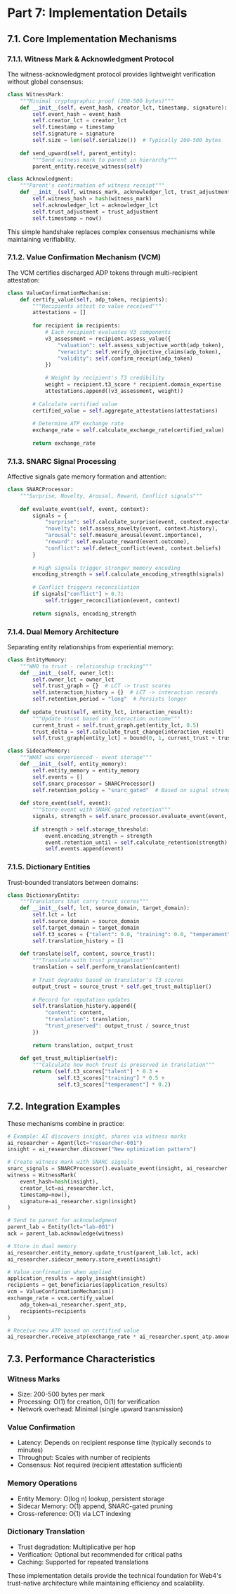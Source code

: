 # Part 7: Implementation Details

## 7.1. Core Implementation Mechanisms

### 7.1.1. Witness Mark & Acknowledgment Protocol

The witness-acknowledgment protocol provides lightweight verification without global consensus:

```python
class WitnessMark:
    """Minimal cryptographic proof (200-500 bytes)"""
    def __init__(self, event_hash, creator_lct, timestamp, signature):
        self.event_hash = event_hash
        self.creator_lct = creator_lct
        self.timestamp = timestamp
        self.signature = signature
        self.size = len(self.serialize())  # Typically 200-500 bytes
    
    def send_upward(self, parent_entity):
        """Send witness mark to parent in hierarchy"""
        parent_entity.receive_witness(self)

class Acknowledgment:
    """Parent's confirmation of witness receipt"""
    def __init__(self, witness_mark, acknowledger_lct, trust_adjustment):
        self.witness_hash = hash(witness_mark)
        self.acknowledger_lct = acknowledger_lct
        self.trust_adjustment = trust_adjustment
        self.timestamp = now()
```

This simple handshake replaces complex consensus mechanisms while maintaining verifiability.

### 7.1.2. Value Confirmation Mechanism (VCM)

The VCM certifies discharged ADP tokens through multi-recipient attestation:

```python
class ValueConfirmationMechanism:
    def certify_value(self, adp_token, recipients):
        """Recipients attest to value received"""
        attestations = []
        
        for recipient in recipients:
            # Each recipient evaluates V3 components
            v3_assessment = recipient.assess_value({
                "valuation": self.assess_subjective_worth(adp_token),
                "veracity": self.verify_objective_claims(adp_token),
                "validity": self.confirm_receipt(adp_token)
            })
            
            # Weight by recipient's T3 credibility
            weight = recipient.t3_score * recipient.domain_expertise
            attestations.append((v3_assessment, weight))
        
        # Calculate certified value
        certified_value = self.aggregate_attestations(attestations)
        
        # Determine ATP exchange rate
        exchange_rate = self.calculate_exchange_rate(certified_value)
        
        return exchange_rate
```

### 7.1.3. SNARC Signal Processing

Affective signals gate memory formation and attention:

```python
class SNARCProcessor:
    """Surprise, Novelty, Arousal, Reward, Conflict signals"""
    
    def evaluate_event(self, event, context):
        signals = {
            "surprise": self.calculate_surprise(event, context.expectations),
            "novelty": self.assess_novelty(event, context.history),
            "arousal": self.measure_arousal(event.importance),
            "reward": self.evaluate_reward(event.outcome),
            "conflict": self.detect_conflict(event, context.beliefs)
        }
        
        # High signals trigger stronger memory encoding
        encoding_strength = self.calculate_encoding_strength(signals)
        
        # Conflict triggers reconciliation
        if signals["conflict"] > 0.7:
            self.trigger_reconciliation(event, context)
        
        return signals, encoding_strength
```

### 7.1.4. Dual Memory Architecture

Separating entity relationships from experiential memory:

```python
class EntityMemory:
    """WHO to trust - relationship tracking"""
    def __init__(self, owner_lct):
        self.owner_lct = owner_lct
        self.trust_graph = {}  # LCT -> trust scores
        self.interaction_history = {}  # LCT -> interaction records
        self.retention_period = "long"  # Persists longer
    
    def update_trust(self, entity_lct, interaction_result):
        """Update trust based on interaction outcome"""
        current_trust = self.trust_graph.get(entity_lct, 0.5)
        trust_delta = self.calculate_trust_change(interaction_result)
        self.trust_graph[entity_lct] = bound(0, 1, current_trust + trust_delta)

class SidecarMemory:
    """WHAT was experienced - event storage"""
    def __init__(self, entity_memory):
        self.entity_memory = entity_memory
        self.events = []
        self.snarc_processor = SNARCProcessor()
        self.retention_policy = "snarc_gated"  # Based on signal strength
    
    def store_event(self, event):
        """Store event with SNARC-gated retention"""
        signals, strength = self.snarc_processor.evaluate_event(event, self)
        
        if strength > self.storage_threshold:
            event.encoding_strength = strength
            event.retention_until = self.calculate_retention(strength)
            self.events.append(event)
```

### 7.1.5. Dictionary Entities

Trust-bounded translators between domains:

```python
class DictionaryEntity:
    """Translators that carry trust scores"""
    def __init__(self, lct, source_domain, target_domain):
        self.lct = lct
        self.source_domain = source_domain
        self.target_domain = target_domain
        self.t3_scores = {"talent": 0.0, "training": 0.0, "temperament": 0.0}
        self.translation_history = []
    
    def translate(self, content, source_trust):
        """Translate with trust propagation"""
        translation = self.perform_translation(content)
        
        # Trust degrades based on translator's T3 scores
        output_trust = source_trust * self.get_trust_multiplier()
        
        # Record for reputation updates
        self.translation_history.append({
            "content": content,
            "translation": translation,
            "trust_preserved": output_trust / source_trust
        })
        
        return translation, output_trust
    
    def get_trust_multiplier(self):
        """Calculate how much trust is preserved in translation"""
        return (self.t3_scores["talent"] * 0.3 + 
                self.t3_scores["training"] * 0.5 + 
                self.t3_scores["temperament"] * 0.2)
```

## 7.2. Integration Examples

These mechanisms combine in practice:

```python
# Example: AI discovers insight, shares via witness marks
ai_researcher = Agent(lct="researcher-001")
insight = ai_researcher.discover("New optimization pattern")

# Create witness mark with SNARC signals
snarc_signals = SNARCProcessor().evaluate_event(insight, ai_researcher.context)
witness = WitnessMark(
    event_hash=hash(insight),
    creator_lct=ai_researcher.lct,
    timestamp=now(),
    signature=ai_researcher.sign(insight)
)

# Send to parent for acknowledgment
parent_lab = Entity(lct="lab-001")
ack = parent_lab.acknowledge(witness)

# Store in dual memory
ai_researcher.entity_memory.update_trust(parent_lab.lct, ack)
ai_researcher.sidecar_memory.store_event(insight)

# Value confirmation when applied
application_results = apply_insight(insight)
recipients = get_beneficiaries(application_results)
vcm = ValueConfirmationMechanism()
exchange_rate = vcm.certify_value(
    adp_token=ai_researcher.spent_atp,
    recipients=recipients
)

# Receive new ATP based on certified value
ai_researcher.receive_atp(exchange_rate * ai_researcher.spent_atp.amount)
```

## 7.3. Performance Characteristics

### Witness Marks
- Size: 200-500 bytes per mark
- Processing: O(1) for creation, O(1) for verification
- Network overhead: Minimal (single upward transmission)

### Value Confirmation
- Latency: Depends on recipient response time (typically seconds to minutes)
- Throughput: Scales with number of recipients
- Consensus: Not required (recipient attestation sufficient)

### Memory Operations
- Entity Memory: O(log n) lookup, persistent storage
- Sidecar Memory: O(1) append, SNARC-gated pruning
- Cross-reference: O(1) via LCT indexing

### Dictionary Translation
- Trust degradation: Multiplicative per hop
- Verification: Optional but recommended for critical paths
- Caching: Supported for repeated translations

These implementation details provide the technical foundation for Web4's trust-native architecture while maintaining efficiency and scalability.